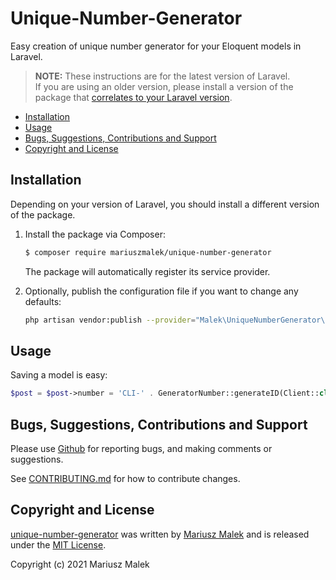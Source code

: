 # Unique-Number-Generator

Easy creation of unique number generator for your Eloquent models in Laravel.

> **NOTE:** These instructions are for the latest version of Laravel.  
> If you are using an older version, please install a version of the package
> that [correlates to your Laravel version](#installation).


* [Installation](#installation)
* [Usage](#usage)
* [Bugs, Suggestions, Contributions and Support](#bugs-suggestions-contributions-and-support)
* [Copyright and License](#copyright-and-license)


## Installation

Depending on your version of Laravel, you should install a different
version of the package.

1. Install the package via Composer:

    ```sh
    $ composer require mariuszmalek/unique-number-generator
    ```

    The package will automatically register its service provider.

2. Optionally, publish the configuration file if you want to change any defaults:

    ```sh
    php artisan vendor:publish --provider="Malek\UniqueNumberGenerator\ServiceProvider"
    ```



## Usage

Saving a model is easy:

```php
$post = $post->number = 'CLI-' . GeneratorNumber::generateID(Client::class, 'number');
```



## Bugs, Suggestions, Contributions and Support

Please use [Github](https://github.com/mariuszmalek/unique-number-generator) for reporting bugs, 
and making comments or suggestions.
 
See [CONTRIBUTING.md](CONTRIBUTING.md) for how to contribute changes.



## Copyright and License

[unique-number-generator](https://github.com/mariuszmalek/unique-number-generator)
was written by [Mariusz Malek](https://mariuszmalek.com) and is released under the 
[MIT License](LICENSE.md).

Copyright (c) 2021 Mariusz Malek
